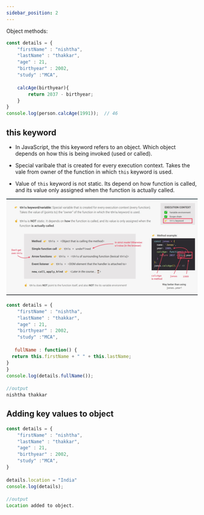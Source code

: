 ```yaml
---
sidebar_position: 2
---
```


Object methods:

```javascript
const details = {
    "firstName" : "nishtha",
    "lastName" : "thakkar",
    "age" : 21,
    "birthyear" : 2002,
    "study" :"MCA",

    calcAge(birthyear){
		return 2037 - birthyear;
	}
}
console.log(person.calcAge(1991));  // 46
```

##  this keyword

- In JavaScript, the this keyword refers to an object. Which object depends on how this is being invoked (used or called).

- Special varibale that is created for every execution context. Takes the vale from owner of the function in which `this` keyword is used.

- Value of `this` keyword is not static. Its depend on how function is called, and its value only assigned when the function is actually called.

![this](../JavaScript-Behind%20the%20Scenes/this.jpg)


```javascript
const details = {
    "firstName" : "nishtha",
    "lastName" : "thakkar",
    "age" : 21,
    "birthyear" : 2002,
    "study" :"MCA",

   fullName : function() {
  return this.firstName + " " + this.lastName;
}
}
console.log(details.fullName());

//output
nishtha thakkar
```

## Adding key values to object

```javascript
const details = {
    "firstName" : "nishtha",
    "lastName" : "thakkar",
    "age" : 21,
    "birthyear" : 2002,
    "study" :"MCA",  
}

details.location = "India"
console.log(details);

//output
Location added to object.
```
